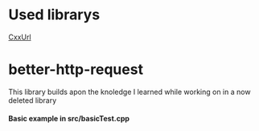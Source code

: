 # Used librarys
[CxxUrl](https://github.com/chmike/CxxUrl)

# better-http-request
This library builds apon the knoledge I learned while working on in a now deleted library

#### Basic example in src/basicTest.cpp